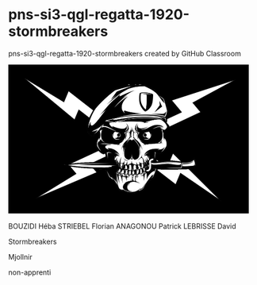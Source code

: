 # pns-si3-qgl-regatta-1920-stormbreakers
pns-si3-qgl-regatta-1920-stormbreakers created by GitHub Classroom

![](flag.png?raw=true)

BOUZIDI Héba
STRIEBEL Florian
ANAGONOU Patrick
LEBRISSE David

Stormbreakers

Mjollnir

non-apprenti
